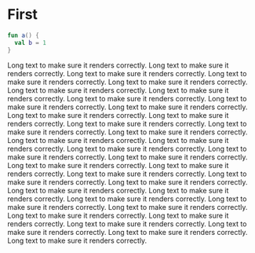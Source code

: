 # First

```kotlin
fun a() {
  val b = 1
}
```

Long text to make sure it renders correctly. Long text to make sure it renders correctly. Long text to make sure it renders correctly. Long text to make sure it renders correctly. Long text to make sure it renders correctly. Long text to make sure it renders correctly. Long text to make sure it renders correctly. Long text to make sure it renders correctly. Long text to make sure it renders correctly. Long text to make sure it renders correctly. Long text to make sure it renders correctly. Long text to make sure it renders correctly. Long text to make sure it renders correctly. Long text to make sure it renders correctly. Long text to make sure it renders correctly. Long text to make sure it renders correctly. Long text to make sure it renders correctly. Long text to make sure it renders correctly. Long text to make sure it renders correctly. Long text to make sure it renders correctly. Long text to make sure it renders correctly. Long text to make sure it renders correctly. Long text to make sure it renders correctly. Long text to make sure it renders correctly. Long text to make sure it renders correctly. Long text to make sure it renders correctly. Long text to make sure it renders correctly. Long text to make sure it renders correctly. Long text to make sure it renders correctly. Long text to make sure it renders correctly. Long text to make sure it renders correctly. Long text to make sure it renders correctly. Long text to make sure it renders correctly. Long text to make sure it renders correctly. Long text to make sure it renders correctly. Long text to make sure it renders correctly. 
